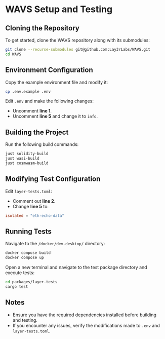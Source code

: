 # WAVS Setup and Testing

## Cloning the Repository

To get started, clone the WAVS repository along with its submodules:

```sh
git clone --recurse-submodules git@github.com:Lay3rLabs/WAVS.git
cd WAVS
```

## Environment Configuration

Copy the example environment file and modify it:

```sh
cp .env.example .env
```

Edit `.env` and make the following changes:
- Uncomment **line 1**.
- Uncomment **line 5** and change it to `info`.

## Building the Project

Run the following build commands:

```sh
just solidity-build
just wasi-build
just cosmwasm-build
```

## Modifying Test Configuration

Edit `layer-tests.toml`:
- Comment out **line 2**.
- Change **line 5** to:
```toml
isolated = "eth-echo-data"
```

## Running Tests
Navigate to the `/docker/dev-desktop/` directory: 

```sh
docker compose build 
docker compose up 
```

Open a new terminal and navigate to the test package directory and execute tests:

```sh
cd packages/layer-tests
cargo test
```

## Notes
- Ensure you have the required dependencies installed before building and testing.
- If you encounter any issues, verify the modifications made to `.env` and `layer-tests.toml`.

